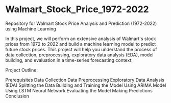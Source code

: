 # Walmart_Stock_Price_1972-2022
Repository for Walmart Stock Price Analysis and Prediction (1972-2022) using Machine Learning

In this project, we will perform an extensive analysis of Walmart's stock prices from 1972 to 2022 and build a machine learning model to predict future stock prices. This project will help you understand the process of data collection, preprocessing, exploratory data analysis (EDA), model building, and evaluation in a time-series forecasting context.

Project Outline:

Prerequisites
Data Collection
Data Preprocessing
Exploratory Data Analysis (EDA)
Splitting the Data
Building and Training the Model
Using ARIMA Model
Using LSTM Neural Network
Evaluating the Model
Making Predictions
Conclusion
